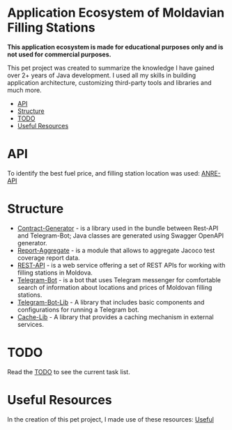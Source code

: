# Application Ecosystem of Moldavian Filling Stations

<b>This application ecosystem is made for educational purposes only and is not used for commercial purposes.</b>

<p>This pet project was created to summarize the knowledge I have gained over 2+ years of Java development. I used all my skills 
in building application architecture, customizing third-party tools and libraries and much more.</p>

- [API](#api)
- [Structure](#structure)
- [TODO](#todo)
- [Useful Resources](#useful-resources)

# API

To identify the best fuel price, and filling station location was used: [ANRE-API](https://api.iharta.md/anre/public/)

# Structure

- [Contract-Generator](/contract-generator) - is a library used in the bundle between Rest-API and Telegram-Bot; Java classes are
  generated using Swagger OpenAPI generator.
- [Report-Aggregate](/report-aggregate) - is a module that allows to aggregate Jacoco test coverage report data.
- [REST-API](/rest-api) - is a web service offering a set of REST APIs for working with filling stations in Moldova.
- [Telegram-Bot](/telegram-bot) - is a bot that uses Telegram messenger for comfortable search of information about locations and
  prices of Moldovan filling stations.
- [Telegram-Bot-Lib](/telegram-bot-lib) - A library that includes basic components and configurations for running a Telegram bot.
- [Cache-Lib](/cache-lib) - A library that provides a caching mechanism in external services.

# TODO

Read the [TODO](TODO.md) to see the current task list.

# Useful Resources

In the creation of this pet project, I made use of these resources: [Useful](Useful.md)